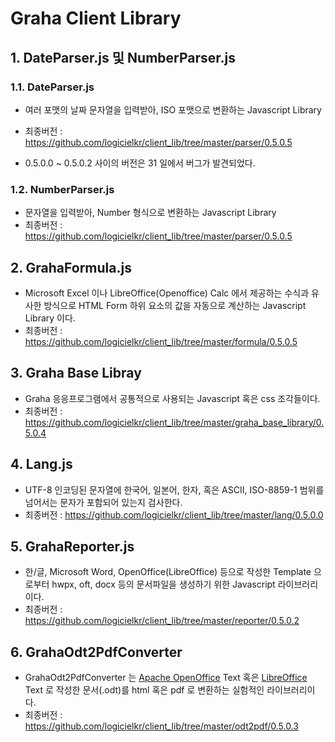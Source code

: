 # Graha Client Library

## 1. DateParser.js 및 NumberParser.js

### 1.1. DateParser.js

- 여러 포맷의 날짜 문자열을 입력받아, ISO 포맷으로 변환하는 Javascript Library
- 최종버전 : https://github.com/logicielkr/client_lib/tree/master/parser/0.5.0.5

- 0.5.0.0 ~ 0.5.0.2 사이의 버전은 31 일에서 버그가 발견되었다.

### 1.2. NumberParser.js

- 문자열을 입력받아, Number 형식으로 변환하는 Javascript Library
- 최종버전 : https://github.com/logicielkr/client_lib/tree/master/parser/0.5.0.5

## 2. GrahaFormula.js

- Microsoft Excel 이나 LibreOffice(Openoffice) Calc 에서 제공하는 수식과 유사한 방식으로 HTML Form 하위 요소의 값을 자동으로 계산하는 Javascript Library 이다.
- 최종버전 : https://github.com/logicielkr/client_lib/tree/master/formula/0.5.0.5

## 3. Graha Base Libray

- Graha 응응프로그램에서 공통적으로 사용되는 Javascript 혹은 css 조각들이다.
- 최종버전 : https://github.com/logicielkr/client_lib/tree/master/graha_base_library/0.5.0.4

## 4. Lang.js

- UTF-8 인코딩된 문자열에 한국어, 일본어, 한자, 혹은 ASCII, ISO-8859-1 범위를 넘어서는 문자가 포함되어 있는지 검사한다.
- 최종버전 : https://github.com/logicielkr/client_lib/tree/master/lang/0.5.0.0

## 5. GrahaReporter.js

- 한/글, Microsoft Word, OpenOffice(LibreOffice) 등으로 작성한 Template 으로부터 hwpx, oft, docx 등의 문서파일을 생성하기 위한 Javascript 라이브러리이다. 
- 최종버전 : https://github.com/logicielkr/client_lib/tree/master/reporter/0.5.0.2

## 6. GrahaOdt2PdfConverter

- GrahaOdt2PdfConverter 는 [Apache OpenOffice](https://www.openoffice.org/) Text 혹은 [LibreOffice](https://www.libreoffice.org/) Text 로 작성한 문서(.odt)를 html 혹은 pdf 로 변환하는 실험적인 라이브러리이다.
- 최종버전 : https://github.com/logicielkr/client_lib/tree/master/odt2pdf/0.5.0.3
